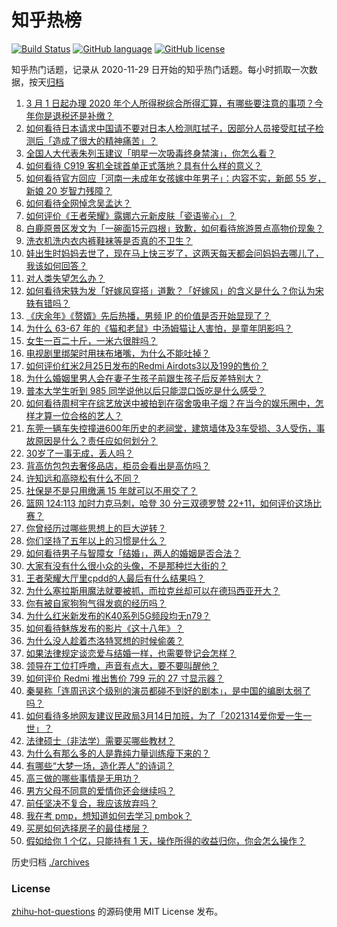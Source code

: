 # 知乎热榜
[![Build Status](https://github.com/ToWeLong/zhihu-hot-questions/workflows/CI/badge.svg)](https://github.com/ToWeLong/zhihu-hot-questions/actions)
[![GitHub language](https://img.shields.io/badge/language-golang-orange.svg)](https://golang.org/)
[![GitHub license](https://img.shields.io/github/license/ToWeLong/zhihu-hot-questions)](https://github.com/ToWeLong/zhihu-hot-questions/blob/main/LICENSE)

知乎热门话题，记录从 2020-11-29 日开始的知乎热门话题。每小时抓取一次数据，按天[归档](./archives)

<!-- BEGIN -->

1. [3 月 1 日起办理 2020 年个人所得税综合所得汇算，有哪些要注意的事项？今年你是退税还是补缴？](https://www.zhihu.com/question/446970432)
1. [如何看待日本请求中国请不要对日本人检测肛拭子，因部分人员接受肛拭子检测后「造成了很大的精神痛苦」？](https://www.zhihu.com/question/447147666)
1. [全国人大代表朱列玉建议「明星一次吸毒终身禁演」，你怎么看？](https://www.zhihu.com/question/447073666)
1. [如何看待 C919 客机全球首单正式落地？具有什么样的意义？](https://www.zhihu.com/question/447040781)
1. [如何看待官方回应「河南一未成年女孩嫁中年男子」：内容不实，新郎 55 岁，新娘 20 岁智力残障？](https://www.zhihu.com/question/446982605)
1. [如何看待全网悼念吴孟达？](https://www.zhihu.com/question/446772908)
1. [如何评价《王者荣耀》露娜六元新皮肤「瓷语鉴心」？](https://www.zhihu.com/question/447090696)
1. [白鹿原景区发文为「一碗面15元四根」致歉，如何看待旅游景点高物价现象？](https://www.zhihu.com/question/447011378)
1. [洗衣机洗内衣内裤鞋袜等是否真的不卫生？](https://www.zhihu.com/question/35351736)
1. [娃出生时妈妈去世了，现在马上快三岁了，这两天每天都会问妈妈去哪儿了，我该如何回答？](https://www.zhihu.com/question/446037219)
1. [对人类失望怎么办？](https://www.zhihu.com/question/445897619)
1. [如何看待宋轶为发「好嫁风穿搭」道歉？「好嫁风」的含义是什么？你认为宋轶有错吗？](https://www.zhihu.com/question/447150681)
1. [《庆余年》《赘婿》先后热播，男频 IP 的价值是否开始显现了？](https://www.zhihu.com/question/446537609)
1. [为什么 63-67 年的《猫和老鼠》中汤姆猫让人害怕，是童年阴影吗？](https://www.zhihu.com/question/406335675)
1. [女生一百二十斤，一米六很胖吗？](https://www.zhihu.com/question/437645481)
1. [电视剧里绑架时用抹布堵嘴，为什么不能吐掉？](https://www.zhihu.com/question/441878231)
1. [如何评价红米2月25日发布的Redmi Airdots3以及199的售价？](https://www.zhihu.com/question/446381593)
1. [为什么婚姻里男人会在妻子生孩子前跟生孩子后反差特别大？](https://www.zhihu.com/question/439607839)
1. [普本大学生听到 985 同学说他以后只能混口饭吃是什么感受？](https://www.zhihu.com/question/437056781)
1. [如何看待周柯宇在综艺放送中被拍到在宿舍吸电子烟？在当今的娱乐圈中，怎样才算一位合格的艺人？](https://www.zhihu.com/question/447080836)
1. [东莞一辆车失控撞进600年历史的老祠堂，建筑墙体及3车受损、3人受伤，事故原因是什么？责任应如何划分？](https://www.zhihu.com/question/447023469)
1. [30岁了一事无成，丢人吗？](https://www.zhihu.com/question/439543219)
1. [背高仿包包去奢侈品店，柜员会看出是高仿吗？](https://www.zhihu.com/question/404655600)
1. [许知远和高晓松有什么不同？](https://www.zhihu.com/question/66753645)
1. [社保是不是只用缴满 15 年就可以不用交了？](https://www.zhihu.com/question/47845109)
1. [篮网 124:113 加时力克马刺，哈登 30 分三双德罗赞 22+11，如何评价这场比赛？](https://www.zhihu.com/question/447144247)
1. [你曾经历过哪些思想上的巨大逆转？](https://www.zhihu.com/question/24408525)
1. [你们坚持了五年以上的习惯是什么？](https://www.zhihu.com/question/439042496)
1. [如何看待男子与智障女「结婚」，两人的婚姻是否合法？](https://www.zhihu.com/question/447046677)
1. [大家有没有什么很小众的头像，不是那种烂大街的？](https://www.zhihu.com/question/377147181)
1. [王者荣耀大厅里cpdd的人最后有什么结果吗？](https://www.zhihu.com/question/386283414)
1. [为什么塞拉斯用魔法就要被抓，而拉克丝却可以在德玛西亚开大？](https://www.zhihu.com/question/366815748)
1. [你有被自家狗狗气得发疯的经历吗？](https://www.zhihu.com/question/444794338)
1. [为什么红米新发布的K40系列5G频段均无n79？](https://www.zhihu.com/question/446372436)
1. [如何看待魅族发布的影片《这十八年》？](https://www.zhihu.com/question/447004577)
1. [为什么没人趁着杰洛特冥想的时候偷袭？](https://www.zhihu.com/question/340354432)
1. [如果法律规定谈恋爱与结婚一样，也需要登记会怎样？](https://www.zhihu.com/question/446749084)
1. [领导在工位打呼噜，声音有点大，要不要叫醒他？](https://www.zhihu.com/question/447045283)
1. [如何评价 Redmi 推出售价 799 元的 27 寸显示器？](https://www.zhihu.com/question/447019060)
1. [秦昊称「连周迅这个级别的演员都碰不到好的剧本」，是中国的编剧太弱了吗？](https://www.zhihu.com/question/447062248)
1. [如何看待多地网友建议民政局3月14日加班，为了「2021314爱你爱一生一世」？](https://www.zhihu.com/question/447073596)
1. [法律硕士（非法学）需要买哪些教材？](https://www.zhihu.com/question/314402884)
1. [为什么有那么多的人是靠纯力量训练瘦下来的？](https://www.zhihu.com/question/439742417)
1. [有哪些“大梦一场，造化弄人”的诗词？](https://www.zhihu.com/question/446679548)
1. [高三做的哪些事情是无用功？](https://www.zhihu.com/question/444925259)
1. [男方父母不同意的爱情你还会继续吗？](https://www.zhihu.com/question/445931042)
1. [前任坚决不复合，我应该放弃吗？](https://www.zhihu.com/question/347303930)
1. [我在考 pmp，想知道如何去学习 pmbok？](https://www.zhihu.com/question/21789391)
1. [买房如何选择房子的最佳楼层？](https://www.zhihu.com/question/20930274)
1. [假如给你 1 个亿，只能持有 1 天，操作所得的收益归你，你会怎么操作？](https://www.zhihu.com/question/433016646)

<!-- END -->

历史归档 [./archives](./archives)


### License
[zhihu-hot-questions](https://github.com/towelong/zhihu-hot-questions) 的源码使用 MIT License 发布。
